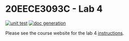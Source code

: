 # 20EECE3093C - Lab 4

[![unit test](https://github.com/menamerai/lab-4-menamerai/actions/workflows/ci-pytest.yaml/badge.svg?event=push)](https://github.com/menamerai/lab-4-menamerai/actions/workflows/ci-pytest.yaml)
[![doc generation](https://github.com/menamerai/lab-4-menamerai/actions/workflows/ci-sphinx.yaml/badge.svg?event=push)](https://github.com/menamerai/lab-4-menamerai/actions/workflows/ci-sphinx.yaml)

Please see the course website for the lab 4 [instructions](https://20eece3093c-24ss.github.io/graded_artifacts/lab_assignments/lab_4.html).
